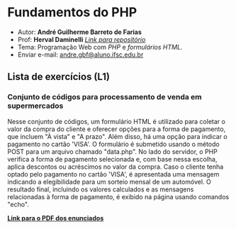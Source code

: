 # Fundamentos do PHP

+ Autor: **André Guilherme Barreto de Farias**
+ Prof: **Herval Daminelli** [*Link para repositório*]((https://hdam.pro.br/ctds-prw.html#mostra))
+ Tema: Programação Web com *PHP* e *formulários HTML*.
+ Enviar e-mail: [andre.gbf@aluno.ifsc.edu.br](mailto:andre.gbf@aluno.ifsc.edu.br)

## Lista de exercícios (L1)

### Conjunto de códigos para processamento de venda em supermercados

Nesse conjunto de códigos, um formulário HTML é utilizado para coletar o valor da compra do cliente e oferecer opções para a forma de pagamento, que incluem "À vista" e "A prazo". Além disso, há uma opção para indicar o pagamento no cartão 'VISA'. O formulário é submetido usando o método POST para um arquivo chamado "data.php". No lado do servidor, o PHP verifica a forma de pagamento selecionada e, com base nessa escolha, aplica descontos ou acréscimos no valor da compra. Caso o cliente tenha optado pelo pagamento no cartão 'VISA', é apresentada uma mensagem indicando a elegibilidade para um sorteio mensal de um automóvel. O resultado final, incluindo os valores calculados e as mensagens relacionadas à forma de pagamento, é exibido na página usando comandos "echo".

[**Link para o PDF dos enunciados**](https://hdam.pro.br/ctds-prw/exercicios/fundamentos-formularios.pdf)
